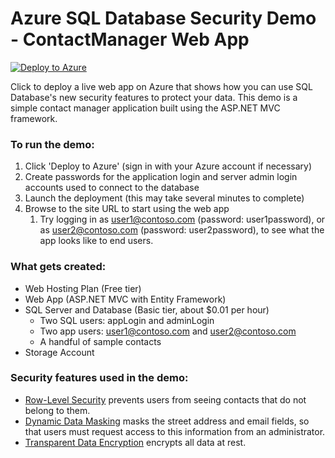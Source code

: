 # Azure SQL Database Security Demo - ContactManager Web App

[![Deploy to Azure](http://azuredeploy.net/deploybutton.png)](https://azuredeploy.net/)

Click to deploy a live web app on Azure that shows how you can use SQL Database's new security features to protect your data. This demo is a simple contact manager application built using the ASP.NET MVC framework.

### To run the demo:
1. Click 'Deploy to Azure' (sign in with your Azure account if necessary)
2. Create passwords for the application login and server admin login accounts used to connect to the database
3. Launch the deployment (this may take several minutes to complete)
4. Browse to the site URL to start using the web app
   1. Try logging in as user1@contoso.com (password: user1password), or as user2@contoso.com (password: user2password), to see what the app looks like to end users.

### What gets created:
* Web Hosting Plan (Free tier)
* Web App (ASP.NET MVC with Entity Framework)
* SQL Server and Database (Basic tier, about $0.01 per hour)
  * Two SQL users: appLogin and adminLogin
  * Two app users: user1@contoso.com and user2@contoso.com
  * A handful of sample contacts
* Storage Account 

### Security features used in the demo:
* [Row-Level Security](https://msdn.microsoft.com/library/dn765131.aspx) prevents users from seeing contacts that do not belong to them. 
* [Dynamic Data Masking](https://azure.microsoft.com/documentation/articles/sql-database-dynamic-data-masking-get-started/) masks the street address and email fields, so that users must request access to this information from an administrator.
* [Transparent Data Encryption](https://msdn.microsoft.com/library/dn948096.aspx) encrypts all data at rest.

